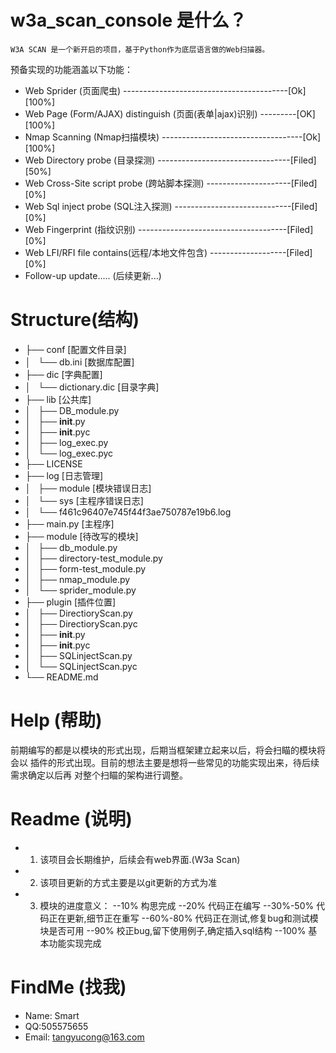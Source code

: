 w3a_scan_console 是什么？
=========================

    W3A SCAN 是一个新开启的项目，基于Python作为底层语言做的Web扫描器。
预备实现的功能涵盖以下功能：

- Web Sprider (页面爬虫) -----------------------------------------[Ok][100%]
- Web Page (Form/AJAX) distinguish (页面(表单|ajax)识别) ---------[OK][100%]
- Nmap Scanning (Nmap扫描模块) -----------------------------------[Ok][100%]
- Web Directory probe (目录探测) ---------------------------------[Filed][50%]
- Web Cross-Site script probe (跨站脚本探测) ---------------------[Filed][0%]
- Web Sql inject probe (SQL注入探测) -----------------------------[Filed][0%]
- Web Fingerprint (指纹识别) -------------------------------------[Filed][0%]
- Web LFI/RFI file contains(远程/本地文件包含) -------------------[Filed][0%]
- Follow-up update..... (后续更新...)


Structure(结构)
=======================
- ├── conf  [配置文件目录]
- │   └── db.ini [数据库配置]
- ├── dic [字典配置]
- │   └── dictionary.dic [目录字典]
- ├── lib [公共库]
- │   ├── DB_module.py
- │   ├── __init__.py
- │   ├── __init__.pyc
- │   ├── log_exec.py
- │   └── log_exec.pyc
- ├── LICENSE
- ├── log [日志管理]
- │   ├── module [模块错误日志]
- │   └── sys  [主程序错误日志]
- │       └── f461c96407e745f44f3ae750787e19b6.log
- ├── main.py [主程序]
- ├── module [待改写的模块]
- │   ├── db_module.py
- │   ├── directory-test_module.py
- │   ├── form-test_module.py
- │   ├── nmap_module.py
- │   └── sprider_module.py
- ├── plugin [插件位置]
- │   ├── DirectioryScan.py
- │   ├── DirectioryScan.pyc
- │   ├── __init__.py
- │   ├── __init__.pyc
- │   ├── SQLinjectScan.py
- │   └── SQLinjectScan.pyc
- └── README.md



Help (帮助)
========================
   前期编写的都是以模块的形式出现，后期当框架建立起来以后，将会扫瞄的模块将会以
插件的形式出现。目前的想法主要是想将一些常见的功能实现出来，待后续需求确定以后再
对整个扫瞄的架构进行调整。


Readme (说明)
========================
  - 1) 该项目会长期维护，后续会有web界面.(W3a Scan)
  - 2) 该项目更新的方式主要是以git更新的方式为准
  - 3) 模块的进度意义：
      --10% 构思完成
      --20% 代码正在编写
      --30%-50% 代码正在更新,细节正在重写
      --60%-80% 代码正在测试,修复bug和测试模块是否可用
      --90% 校正bug,留下使用例子,确定插入sql结构
      --100% 基本功能实现完成

FindMe (找我)
=======================
  - Name: Smart
  - QQ:505575655
  - Email: tangyucong@163.com
